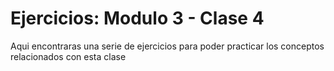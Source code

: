 # Ejercicios: Modulo 3 - Clase 4

Aqui encontraras una serie de ejercicios para poder practicar los conceptos relacionados con esta clase
